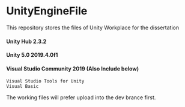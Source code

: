# UnityEngineFile
This repository stores the files of Unity Workplace for the dissertation


#### Unity Hub 2.3.2 
#### Unity 5.0 2019.4.0f1 
#### Visual Studio Community 2019 (Also Include below) 
    Visual Studio Tools for Unity
    Visual Basic


The working files will prefer upload into the dev brance first.
